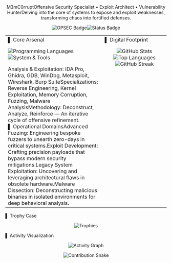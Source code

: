<div align="center">M3mC0rruptOffensive Security Specialist • Exploit Architect • Vulnerability HunterDelving into the core of systems to expose and exploit weaknesses, transforming chaos into fortified defenses.<p><img src="https://img.shields.io/badge/OPSEC-Priority%201-critical?style=for-the-badge&logo=lock&color=black" alt="OPSEC Badge"><img src="https://img.shields.io/badge/Status-Operating%20in%20Shadows-0a0a0a?style=for-the-badge&logo=ghost&color=red" alt="Status Badge"></p></div><table><tr><td valign="top" width="60%">▌ Core Arsenal<p align="left"><img src="https://skillicons.dev/icons?i=c,cpp,python,rust,assembly&theme=dark" alt="Programming Languages"><br><img src="https://skillicons.dev/icons?i=linux,bash,docker,git,github&theme=dark" alt="System & Tools"></p>Analysis & Exploitation: IDA Pro, Ghidra, GDB, WinDbg, Metasploit, Wireshark, Burp SuiteSpecializations: Reverse Engineering, Kernel Exploitation, Memory Corruption, Fuzzing, Malware AnalysisMethodology: Deconstruct, Analyze, Reinforce — An iterative cycle of offensive refinement.<br>▌ Operational DomainsAdvanced Fuzzing: Engineering bespoke fuzzers to unearth zero-days in critical systems.Exploit Development: Crafting precision payloads that bypass modern security mitigations.Legacy System Exploitation: Uncovering and leveraging architectural flaws in obsolete hardware.Malware Dissection: Deconstructing malicious binaries in isolated environments for deep behavioral analysis.</td><td valign="top" width="40%">▌ Digital Footprint<p align="center"><img src="https://github-readme-stats.vercel.app/api?username=M3mC0rrupt&show_icons=true&theme=radical&hide=prs,issues&count_private=true&border_radius=10" alt="GitHub Stats" /><img src="https://github-readme-stats.vercel.app/api/top-langs/?username=M3mC0rrupt&layout=compact&theme=radical&hide=html,css&border_radius=10" alt="Top Languages" /><img src="https://github-readme-streak-stats.herokuapp.com/?user=M3mC0rrupt&theme=radical&hide_border=true&border_radius=10" alt="GitHub Streak" /></p></td>
</tr></table>▌ Trophy Case<p align="center"><img src="https://github-profile-trophy.vercel.app/?username=M3mC0rrupt&theme=radical&no-frame=true&margin-w=15&column=7" alt="Trophies" /></p>▌ Activity Visualization<p align="center"><img src="https://github-readme-activity-graph.vercel.app/graph?username=M3mC0rrupt&theme=radical&hide_border=true&area=true&color=ff0000&line=000000&point=ffffff" alt="Activity Graph"></p><p align="center"><img src="https://raw.githubusercontent.com/M3mC0rrupt/M3mC0rrupt/output/github-contribution-grid-snake-dark.svg" alt="Contribution Snake"><!-- Note: The snake animation URL needs to be generated from your own repository action for it to work correctly. --></p><div align="center"></div>
